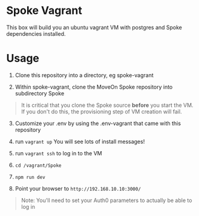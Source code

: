# Spoke Vagrant

This box will build you an ubuntu vagrant VM with postgres and Spoke dependencies installed.

# Usage

1. Clone this repository into a directory, eg spoke-vagrant

2. Within spoke-vagrant, clone the MoveOn Spoke repository into subdirectory Spoke
> It is critical that you clone the Spoke source __before__ you start the VM.  If you don't do this, the provisioning step of VM creation will fail.

3. Customize your .env by using the .env-vagrant that came with this repository

4. run ```vagrant up```
You will see lots of install messages!

5. run ```vagrant ssh``` to log in to the VM

6. ```cd /vagrant/Spoke```

7. ```npm run dev```

8. Point your browser to ```http://192.168.10.10:3000/```

> Note: You'll need to set your Auth0 parameters to actually be able to log in
